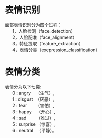 # 表情识别
面部表情识别分为四个过程：  
&nbsp;&nbsp;&nbsp;&nbsp;&nbsp;&nbsp;1，人脸检测（face_detection）  
&nbsp;&nbsp;&nbsp;&nbsp;&nbsp;&nbsp;2，人脸配准（face_alignment）  
&nbsp;&nbsp;&nbsp;&nbsp;&nbsp;&nbsp;3，特征提取（feature_extraction）  
&nbsp;&nbsp;&nbsp;&nbsp;&nbsp;&nbsp;4，表情分类（exepression_classification）

# 表情分类
表情分为以下七类:  
&nbsp;&nbsp;&nbsp;&nbsp;&nbsp;&nbsp;0 : angry&nbsp;&nbsp;&nbsp;&nbsp;（生气）,  
&nbsp;&nbsp;&nbsp;&nbsp;&nbsp;&nbsp;1 : disgust&nbsp;&nbsp;（厌恶）,  
&nbsp;&nbsp;&nbsp;&nbsp;&nbsp;&nbsp;2 : fear&nbsp;&nbsp;&nbsp;&nbsp;&nbsp;&nbsp;&nbsp;（害怕）,  
&nbsp;&nbsp;&nbsp;&nbsp;&nbsp;&nbsp;3 : happy&nbsp;&nbsp;&nbsp;&nbsp;（开心）,  
&nbsp;&nbsp;&nbsp;&nbsp;&nbsp;&nbsp;4 : sad&nbsp;&nbsp;&nbsp;&nbsp;&nbsp;&nbsp;&nbsp;&nbsp;（难过）,  
&nbsp;&nbsp;&nbsp;&nbsp;&nbsp;&nbsp;5 : surprise&nbsp;（惊喜）,  
&nbsp;&nbsp;&nbsp;&nbsp;&nbsp;&nbsp;6 : neutral&nbsp;&nbsp;&nbsp;（平静）。  
